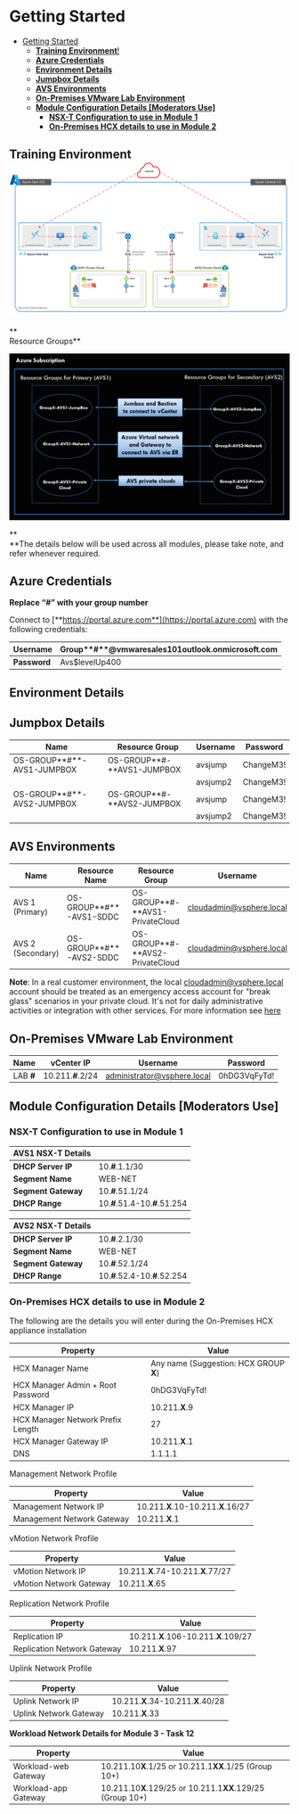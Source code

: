 # Getting Started
- [Getting Started](#getting-started)
  - [**Training Environment**!](#training-environment)
  - [**Azure Credentials**](#azure-credentials)
  - [**Environment Details**](#environment-details)
  - [**Jumpbox Details**](#jumpbox-details)
  - [**AVS Environments**](#avs-environments)
  - [**On-Premises VMware Lab Environment**](#on-premises-vmware-lab-environment)
  - [**Module Configuration Details [Moderators Use]**](#module-configuration-details-moderators-use)
    - [**NSX-T Configuration to use in Module 1**](#nsx-t-configuration-to-use-in-module-1)
    - [**On-Premises HCX details to use in Module 2**](#on-premises-hcx-details-to-use-in-module-2)

## **Training Environment**![](media/a93c2b281a764f53c6183585451a6964.png)

**  
Resource Groups**

![](media/0d442085a2fd76810c980bf6a0c8661f.png)

**  
**The details below will be used across all modules, please take note, and refer
whenever required.

## **Azure Credentials**

**Replace “\#” with your group number**

Connect to [**https://portal.azure.com**](https://portal.azure.com) with the
following credentials:

| **Username** | Group**\#**@vmwaresales101outlook.onmicrosoft.com |
|--------------|---------------------------------------------------|
| **Password** | Avs\$levelUp400                                   |

## **Environment Details**

## **Jumpbox Details**

| **Name**                    | **Resource Group**          | **Username** | **Password** |
|-----------------------------|-----------------------------|--------------|--------------|
| OS-GROUP**\#**-AVS1-JUMPBOX | OS-GROUP**\#-**AVS1-JUMPBOX | avsjump      | ChangeM3!    |
|                             |                             | avsjump2     | ChangeM3!    |
| OS-GROUP**\#**-AVS2-JUMPBOX | OS-GROUP**\#-**AVS2-JUMPBOX | avsjump      | ChangeM3!    |
|                             |                             | avsjump2     | ChangeM3!    |

## **AVS Environments**

| **Name**          | **Resource Name**        | **Resource Group**               | **Username**             | **Password**               |
|-------------------|--------------------------|----------------------------------|--------------------------|----------------------------|
| AVS 1 (Primary)   | OS-GROUP**\#**-AVS1-SDDC | OS-GROUP**\#-**AVS1-PrivateCloud | cloudadmin@vsphere.local | Obtain from the AVS Portal |
| AVS 2 (Secondary) | OS-GROUP**\#**-AVS2-SDDC | OS-GROUP**\#-**AVS2-PrivateCloud | cloudadmin@vsphere.local | Obtain from the AVS Portal |

**Note**: In a real customer environment, the local
[cloudadmin@vsphere.local](mailto:cloudadmin@vsphere.local) account should be
treated as an emergency access account for "break glass" scenarios in your
private cloud. It's not for daily administrative activities or integration with
other services. For more information see
[here](https://docs.microsoft.com/en-us/azure/azure-vmware/concepts-identity)

## **On-Premises VMware Lab Environment**

| **Name**   | **vCenter IP**     | **Username**                | **Password** |
|------------|--------------------|-----------------------------|--------------|
| LAB **\#** | 10.211.**\#**.2/24 | administrator@vsphere.local | 0hDG3VqFyTd! |

## **Module Configuration Details [Moderators Use]**

### **NSX-T Configuration to use in Module 1**

| **AVS1 NSX-T Details** |                                 |
|------------------------|---------------------------------|
| **DHCP Server IP**     | 10.**\#**.1.1/30                |
| **Segment Name**       | WEB-NET                         |
| **Segment Gateway**    | 10.**\#**.51.1/24               |
| **DHCP Range**         | 10.**\#**.51.4-10.**\#**.51.254 |

| **AVS2 NSX-T Details** |                                 |
|------------------------|---------------------------------|
| **DHCP Server IP**     | 10.**\#**.2.1/30                |
| **Segment Name**       | WEB-NET                         |
| **Segment Gateway**    | 10.**\#**.52.1/24               |
| **DHCP Range**         | 10.**\#**.52.4-10.**\#**.52.254 |

### **On-Premises HCX details to use in Module 2**

The following are the details you will enter during the On-Premises HCX
appliance installation

| **Property**                      | **Value**                              |
|-----------------------------------|----------------------------------------|
| HCX Manager Name                  | Any name (Suggestion: HCX GROUP **X**) |
| HCX Manager Admin + Root Password | 0hDG3VqFyTd!                           |
| HCX Manager IP                    | 10.211.**X**.9                         |
| HCX Manager Network Prefix Length | 27                                     |
| HCX Manager Gateway IP            | 10.211.**X**.1                         |
| DNS                               | 1.1.1.1                                |

Management Network Profile

| **Property**               | **Value**                          |
|----------------------------|------------------------------------|
| Management Network IP      | 10.211.**X**.10-10.211.**X**.16/27 |
| Management Network Gateway | 10.211.**X**.1                     |

vMotion Network Profile

| **Property**            | **Value**                          |
|-------------------------|------------------------------------|
| vMotion Network IP      | 10.211.**X**.74-10.211.**X**.77/27 |
| vMotion Network Gateway | 10.211.**X**.65                    |

Replication Network Profile

| **Property**                | **Value**                            |
|-----------------------------|--------------------------------------|
| Replication IP              | 10.211.**X**.106-10.211.**X**.109/27 |
| Replication Network Gateway | 10.211.**X**.97                      |

Uplink Network Profile

| **Property**           | **Value**                          |
|------------------------|------------------------------------|
| Uplink Network IP      | 10.211.**X**.34-10.211.**X**.40/28 |
| Uplink Network Gateway | 10.211.**X**.33                    |

**Workload Network Details for Module 3 - Task 12**

| **Property**         | **Value**                                                  |
|----------------------|------------------------------------------------------------|
| Workload-web Gateway | 10.211.10**X**.1/25 or 10.211.1**XX**.1/25 (Group 10+)     |
| Workload-app Gateway | 10.211.10**X**.129/25 or 10.211.1**XX**.129/25 (Group 10+) |
